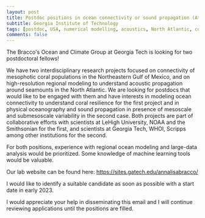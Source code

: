 ```yaml
---
layout: post
title: Postdoc positions in ocean connectivity or sound propagation (Atlanta, Georgia)
subtitle: Georgia Institute of Technology
tags: [postdoc, USA, numerical modelling, acoustics, North Atlantic, corals, Gulf of Mexico]
comments: false
---
```

The Bracco's Ocean and Climate Group at Georgia Tech is looking for two postdoctoral fellows!

We have two interdisciplinary research projects focused on connectivity of mesophotic coral populations in the Northeastern Gulf of Mexico, and on high-resolution regional modeling to understand acoustic propagation around seamounts in the North Atlantic.
We are looking for postdocs that would like to be engaged with them and have interests in modeling ocean connectivity to understand coral resilience for the first project and in physical oceanography and sound propagation in presence of mesoscale and submesoscale variability in the second case.
Both projects are part of collaborative efforts with scientists at LeHigh University, NOAA and the Smithsonian for the first, and scientists at Georgia Tech, WHOI, Scripps among other institutions for the second.

For both positions, experience with regional ocean modeling and large-data analysis would be prioritized. Some knowledge of machine learning tools would be valuable.

Our lab website can be found here: https://sites.gatech.edu/annalisabracco/

I would like to identify a suitable candidate as soon as possible with a start date in early 2023.

I would appreciate your help in disseminating this email and I will continue reviewing applications until the positions are filled.
